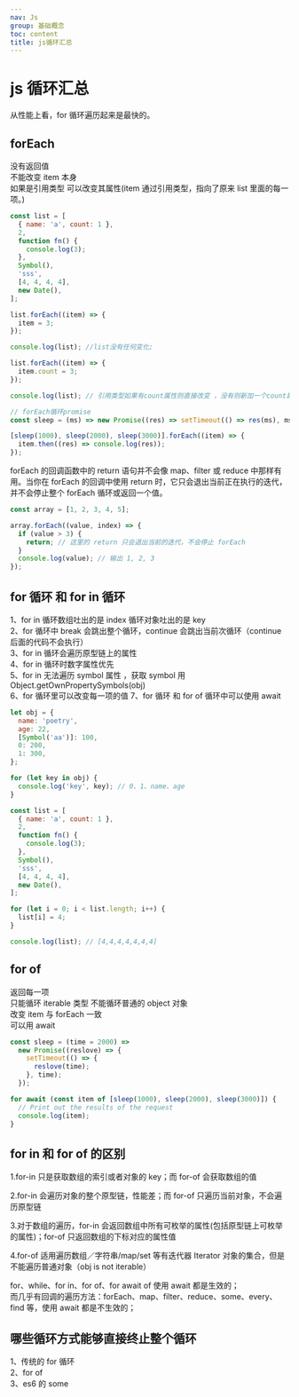 ```yaml
---
nav: Js
group: 基础概念
toc: content
title: js循环汇总
---
```


# js 循环汇总

从性能上看，for 循环遍历起来是最快的。

## forEach

没有返回值<br/>
不能改变 item 本身<br/>
如果是引用类型 可以改变其属性(item 通过引用类型，指向了原来 list 里面的每一项。)<br/>

```js
const list = [
  { name: 'a', count: 1 },
  2,
  function fn() {
    console.log(3);
  },
  Symbol(),
  'sss',
  [4, 4, 4, 4],
  new Date(),
];

list.forEach((item) => {
  item = 3;
});

console.log(list); //list没有任何变化;

list.forEach((item) => {
  item.count = 3;
});

console.log(list); // 引用类型如果有count属性则直接改变 ，没有则新加一个count属性

// forEach循环promise
const sleep = (ms) => new Promise((res) => setTimeout(() => res(ms), ms));

[sleep(1000), sleep(2000), sleep(3000)].forEach((item) => {
  item.then((res) => console.log(res));
});
```

forEach 的回调函数中的 return 语句并不会像 map、filter 或 reduce 中那样有用。当你在 forEach 的回调中使用 return 时，它只会退出当前正在执行的迭代，并不会停止整个 forEach 循环或返回一个值。

```js
const array = [1, 2, 3, 4, 5];

array.forEach((value, index) => {
  if (value > 3) {
    return; // 这里的 return 只会退出当前的迭代，不会停止 forEach
  }
  console.log(value); // 输出 1, 2, 3
});
```

## for 循环 和 for in 循环

1、for in 循环数组吐出的是 index 循环对象吐出的是 key<br/>
2、for 循环中 break 会跳出整个循环，continue 会跳出当前次循环（continue 后面的代码不会执行）<br/>
3、for in 循环会遍历原型链上的属性<br/>
4、for in 循环时数字属性优先<br/>
5、for in 无法遍历 symbol 属性 ，获取 symbol 用 Object.getOwnPropertySymbols(obj)<br/>
6、for 循环里可以改变每一项的值
7、for 循环 和 for of 循环中可以使用 await

```js
let obj = {
  name: 'poetry',
  age: 22,
  [Symbol('aa')]: 100,
  0: 200,
  1: 300,
};

for (let key in obj) {
  console.log('key', key); // 0、1、name、age
}

const list = [
  { name: 'a', count: 1 },
  2,
  function fn() {
    console.log(3);
  },
  Symbol(),
  'sss',
  [4, 4, 4, 4],
  new Date(),
];

for (let i = 0; i < list.length; i++) {
  list[i] = 4;
}

console.log(list); // [4,4,4,4,4,4,4]
```

## for of

返回每一项<br/>
只能循环 iterable 类型 不能循环普通的 object 对象<br/>
改变 item 与 forEach 一致<br/>
可以用 await<br/>

```js
const sleep = (time = 2000) =>
  new Promise((reslove) => {
    setTimeout(() => {
      reslove(time);
    }, time);
  });

for await (const item of [sleep(1000), sleep(2000), sleep(3000)]) {
  // Print out the results of the request
  console.log(item);
}
```

## for in 和 for of 的区别

1.for-in 只是获取数组的索引或者对象的 key；而 for-of 会获取数组的值<br/>

2.for-in 会遍历对象的整个原型链，性能差；而 for-of 只遍历当前对象，不会遍历原型链 <br/>

3.对于数组的遍历，for-in 会返回数组中所有可枚举的属性(包括原型链上可枚举的属性)；for-of 只返回数组的下标对应的属性值<br/>

4.for-of 适用遍历数组／字符串/map/set 等有迭代器 Iterator 对象的集合，但是不能遍历普通对象（obj is not iterable）<br/>

for、while、for in、for of、for await of 使用 await 都是生效的；<br/>
而几乎有回调的遍历方法：forEach、map、filter、reduce、some、every、find 等，使用 await 都是不生效的；

## 哪些循环方式能够直接终止整个循环

1、传统的 for 循环  
2、for of  
3、es6 的 some

